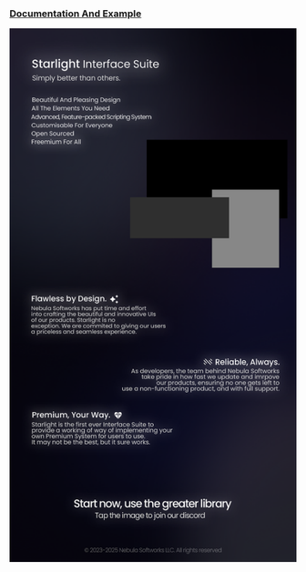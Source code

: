 ### [Documentation And Example](https://nebula-softworks.github.io/docs/)

[![starlight](https://github.com/Nebula-Softworks/Starlight-Interface-Suite/blob/master/Starlight%20ad.png?raw=true)](https://dsc.gg/nebulasoftworks)
